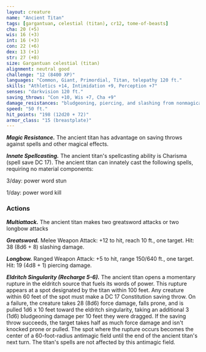 ```yaml
---
layout: creature
name: "Ancient Titan"
tags: [gargantuan, celestial (titan), cr12, tome-of-beasts]
cha: 20 (+5)
wis: 16 (+3)
int: 16 (+3)
con: 22 (+6)
dex: 13 (+1)
str: 27 (+8)
size: Gargantuan celestial (titan)
alignment: neutral good
challenge: "12 (8400 XP)"
languages: "Common, Giant, Primordial, Titan, telepathy 120 ft."
skills: "Athletics +14, Intimidation +9, Perception +7"
senses: "darkvision 120 ft."
saving_throws: "Con +10, Wis +7, Cha +9"
damage_resistances: "bludgeoning, piercing, and slashing from nonmagical weapons"
speed: "50 ft."
hit_points: "198 (12d20 + 72)"
armor_class: "15 (breastplate)"
---
```


***Magic Resistance.*** The ancient titan has advantage on saving throws against spells and other magical effects.

***Innate Spellcasting.*** The ancient titan's spellcasting ability is Charisma (spell save DC 17). The ancient titan can innately cast the following spells, requiring no material components:

3/day: power word stun

1/day: power word kill

### Actions

***Multiattack.*** The ancient titan makes two greatsword attacks or two longbow attacks

***Greatsword.*** Melee Weapon Attack: +12 to hit, reach 10 ft., one target. Hit: 38 (8d6 + 8) slashing damage.

***Longbow.*** Ranged Weapon Attack: +5 to hit, range 150/640 ft., one target. Hit: 19 (4d8 + 1) piercing damage.

***Eldritch Singularity (Recharge 5-6).*** The ancient titan opens a momentary rupture in the eldritch source that fuels its words of power. This rupture appears at a spot designated by the titan within 100 feet. Any creature within 60 feet of the spot must make a DC 17 Constitution saving throw. On a failure, the creature takes 28 (8d6) force damage, falls prone, and is pulled 1d6 x 10 feet toward the eldritch singularity, taking an additional 3 (1d6) bludgeoning damage per 10 feet they were dragged. If the saving throw succeeds, the target takes half as much force damage and isn't knocked prone or pulled. The spot where the rupture occurs becomes the center of a 60-foot-radius antimagic field until the end of the ancient titan's next turn. The titan's spells are not affected by this antimagic field.

